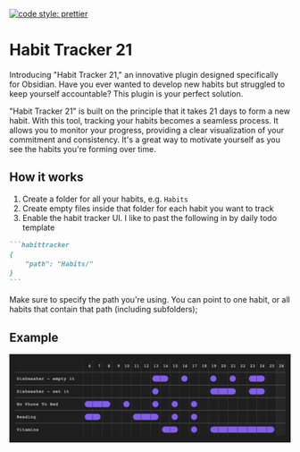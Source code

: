 [![code style: prettier](https://img.shields.io/badge/code_style-prettier-ff69b4.svg?style=flat-square)](https://github.com/prettier/prettier)

# Habit Tracker 21

Introducing "Habit Tracker 21," an innovative plugin designed specifically for Obsidian. Have you ever wanted to develop new habits but struggled to keep yourself accountable? This plugin is your perfect solution.

"Habit Tracker 21" is built on the principle that it takes 21 days to form a new habit. With this tool, tracking your habits becomes a seamless process. It allows you to monitor your progress, providing a clear visualization of your commitment and consistency. It's a great way to motivate yourself as you see the habits you're forming over time.

## How it works

1. Create a folder for all your habits, e.g. `Habits`
2. Create empty files inside that folder for each habit you want to track
3. Enable the habit tracker UI. I like to past the following in by daily todo template

````markdown
```habittracker
{
	"path": "Habits/"
}
```
````

Make sure to specify the path you're using. You can point to one habit, or all habits that contain that path (including subfolders);

## Example

![Example](docs/assets/ui-demo.png)
